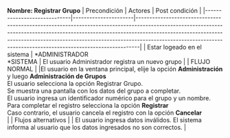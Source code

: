 **Nombre: Registrar Grupo**
| Precondición | Actores | Post condición |
|-----------------------------|----------------------|-------------------------------------------------------------------------------------------------------------------------------------------------------------------------------------------------------------------------------------------------------------------------------------------------------------------------|
| Estar logeado en el sistema | *ADMINISTRADOR<br>*SISTEMA | El usuario Administrador registra un nuevo grupo |
| FLUJO NORMAL | |El usuario en la ventana principal, elije la opción **Administración** y luego **Administración de Grupos** <br> El usuario selecciona la opción Registrar Grupo. <br> Se muestra una pantalla con los datos del grupo a completar. <br> El usuario ingresa un identificador numérico para el grupo y un nombre. <br> Para completar el registro selecciona la opción **Registrar** <br> Caso contrario, el usuario cancela el registro con la opción **Cancelar** <br> |
| Flujos alternativos | | El usuario ingresa datos inválidos. El sistema informa al usuario que los datos ingresados no son correctos. |

